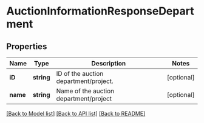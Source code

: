 # AuctionInformationResponseDepartment

## Properties
Name | Type | Description | Notes
------------ | ------------- | ------------- | -------------
**iD** | **string** | ID of the auction department/project. | [optional] 
**name** | **string** | Name of the auction department/project | [optional] 

[[Back to Model list]](../README.md#documentation-for-models) [[Back to API list]](../README.md#documentation-for-api-endpoints) [[Back to README]](../README.md)


